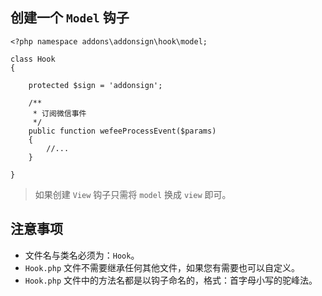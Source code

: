 ## 创建一个 `Model` 钩子

```
<?php namespace addons\addonsign\hook\model;

class Hook
{

    protected $sign = 'addonsign';

    /**
     * 订阅微信事件
     */
    public function wefeeProcessEvent($params)
    {
        //...
    }

}
```

> 如果创建 `View` 钩子只需将 `model` 换成 `view` 即可。

## 注意事项

+ 文件名与类名必须为：`Hook`。
+ `Hook.php` 文件不需要继承任何其他文件，如果您有需要也可以自定义。
+ `Hook.php` 文件中的方法名都是以钩子命名的，格式：首字母小写的驼峰法。

